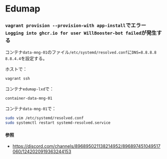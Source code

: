 # Edumap

### `vagrant provision --provision-with app-install`でエラー`Logging into ghcr.io for user WillBooster-bot failed`が発生する

コンテナ`data-mng-01`のファイル`/etc/systemd/resolved.conf`に`DNS=8.8.8.8 8.8.4.4`を設定する。

ホストで：

```sh
vagrant ssh
```

コンテナ`edumap-lxd`で：

```sh
container-data-mng-01
```

コンテナ`data-mng-01`で：

```sh
sudo vim /etc/systemd/resolved.conf
sudo systemctl restart systemd-resolved.service
```

#### 参照

- https://discord.com/channels/896895021138214952/896897451049517060/1242020919363244153
